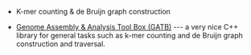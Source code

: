  * K-mer counting & de Bruijn graph construction
  + [Genome Assembly & Analysis Tool Box (GATB)](http://gatb.inria.fr/tutorials/) --- a very nice C++ library for        general tasks such as k-mer counting and de Bruijn graph construction and traversal.

